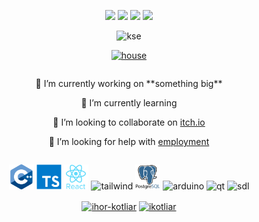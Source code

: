 <div>
    <div>
        <p align="center">
            <img src="https://custom-icon-badges.demolab.com/badge/Kyiv-003863?style=for-the-badge&logo=location&logoColor=white"/>
            <img src="https://custom-icon-badges.demolab.com/badge/Zmiiv-003863?style=for-the-badge&logo=home&logoColor=white"/>
            <img src="https://custom-icon-badges.demolab.com/badge/ITBA27-003863?style=for-the-badge&logo=student&logoColor=white"/>
            <img src="https://custom-icon-badges.demolab.com/badge/Windows-003863?logo=windows11&logoColor=fff&style=for-the-badge"/>
        </p>
    </div>
    <div>
        <p align="center">
            <img src="https://res2.weblium.site/res/6433c8961bdf6e000df93805/6433e1dd94d916000c1fecaf_optimized_329.webp"
                 alt="kse" height="20%" width="20%"/>
        </p>
    </div>
    <div>
        <p align="center">
            <a href="#" target="blank">
                <img src="https://i.pinimg.com/736x/92/f2/e4/92f2e4543a80430161528de728dfbccb.jpg" alt="house" height="30%"
                     width="30%"/>
            </a>
        </p>
    </div>
    <div style="text-align: center">
        <div style="display: inline-block; text-align: left">
            <p align="center">🔭 I’m currently working on **something big**</p>
            <p align="center">🌱 I’m currently learning</p>
            <p align="center">👯 I’m looking to collaborate on <a href="https://ihor-kotliar.itch.io/">itch.io</a></p>
            <p align="center">🤔 I’m looking for help with <a href="https://linkedin.com/in/ihor-kotliar">employment</a></p>
        </div>
    </div>
    <div>
        <p align="center">
            <img src="https://raw.githubusercontent.com/devicons/devicon/master/icons/cplusplus/cplusplus-original.svg"
                 alt="cplusplus" width="40" height="40"/>
            <img src="https://raw.githubusercontent.com/devicons/devicon/master/icons/typescript/typescript-original.svg"
                 alt="typescript" width="40" height="40"/>
            <img src="https://raw.githubusercontent.com/devicons/devicon/master/icons/react/react-original-wordmark.svg"
                 alt="react" width="40" height="40"/>
            <img src="https://www.vectorlogo.zone/logos/tailwindcss/tailwindcss-icon.svg" alt="tailwind" width="40"
                 height="40"/>
            <img src="https://raw.githubusercontent.com/devicons/devicon/master/icons/postgresql/postgresql-original-wordmark.svg"
                 alt="postgresql" width="40" height="40"/>
            <img src="https://cdn.worldvectorlogo.com/logos/arduino-1.svg" alt="arduino" width="40" height="40"/>
            <img src="https://upload.wikimedia.org/wikipedia/commons/0/0b/Qt_logo_2016.svg" alt="qt" width="40"
                 height="40"/>
            <img src="https://www.libsdl.org/media/SDL_logo.png" alt="sdl" width="60" height="40"/>
        </p>
    </div>
    <div>
        <p align="center">
            <a href="https://linkedin.com/in/ihor-kotliar" target="blank">
                <img align="center"
                     src="https://raw.githubusercontent.com/rahuldkjain/github-profile-readme-generator/master/src/images/icons/Social/linked-in-alt.svg"
                     alt="ihor-kotliar" height="30" width="40"/></a>
            <a href="https://www.youtube.com/c/ikotliar" target="blank">
                <img align="center"
                     src="https://raw.githubusercontent.com/rahuldkjain/github-profile-readme-generator/master/src/images/icons/Social/youtube.svg"
                     alt="ikotliar" height="30" width="40"/>
            </a>
        </p>
    </div>
</div>
